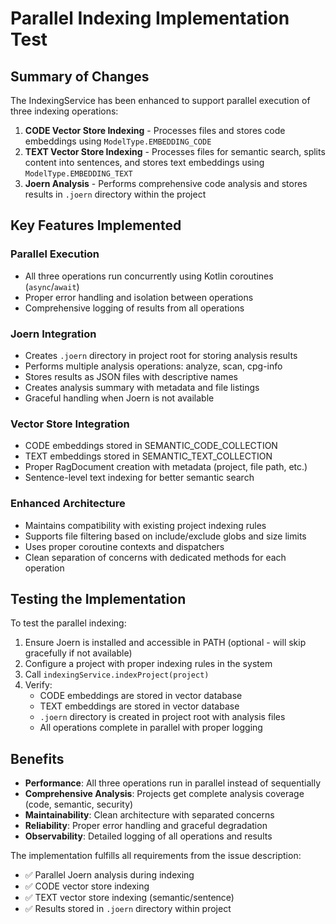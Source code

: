 # Parallel Indexing Implementation Test

## Summary of Changes

The IndexingService has been enhanced to support parallel execution of three indexing operations:

1. **CODE Vector Store Indexing** - Processes files and stores code embeddings using `ModelType.EMBEDDING_CODE`
2. **TEXT Vector Store Indexing** - Processes files for semantic search, splits content into sentences, and stores text
   embeddings using `ModelType.EMBEDDING_TEXT`
3. **Joern Analysis** - Performs comprehensive code analysis and stores results in `.joern` directory within the project

## Key Features Implemented

### Parallel Execution

- All three operations run concurrently using Kotlin coroutines (`async`/`await`)
- Proper error handling and isolation between operations
- Comprehensive logging of results from all operations

### Joern Integration

- Creates `.joern` directory in project root for storing analysis results
- Performs multiple analysis operations: analyze, scan, cpg-info
- Stores results as JSON files with descriptive names
- Creates analysis summary with metadata and file listings
- Graceful handling when Joern is not available

### Vector Store Integration

- CODE embeddings stored in SEMANTIC_CODE_COLLECTION
- TEXT embeddings stored in SEMANTIC_TEXT_COLLECTION
- Proper RagDocument creation with metadata (project, file path, etc.)
- Sentence-level text indexing for better semantic search

### Enhanced Architecture

- Maintains compatibility with existing project indexing rules
- Supports file filtering based on include/exclude globs and size limits
- Uses proper coroutine contexts and dispatchers
- Clean separation of concerns with dedicated methods for each operation

## Testing the Implementation

To test the parallel indexing:

1. Ensure Joern is installed and accessible in PATH (optional - will skip gracefully if not available)
2. Configure a project with proper indexing rules in the system
3. Call `indexingService.indexProject(project)`
4. Verify:
    - CODE embeddings are stored in vector database
    - TEXT embeddings are stored in vector database
    - `.joern` directory is created in project root with analysis files
    - All operations complete in parallel with proper logging

## Benefits

- **Performance**: All three operations run in parallel instead of sequentially
- **Comprehensive Analysis**: Projects get complete analysis coverage (code, semantic, security)
- **Maintainability**: Clean architecture with separated concerns
- **Reliability**: Proper error handling and graceful degradation
- **Observability**: Detailed logging of all operations and results

The implementation fulfills all requirements from the issue description:

- ✅ Parallel Joern analysis during indexing
- ✅ CODE vector store indexing
- ✅ TEXT vector store indexing (semantic/sentence)
- ✅ Results stored in `.joern` directory within project
